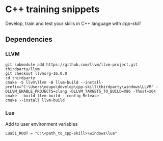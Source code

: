 # C++ training snippets

Develop, train and test your skills in C++ language with *cpp-skill*

## Dependencies

### LLVM

```
git submodule add https://github.com/llvm/llvm-project.git thirdparty/llvm
git checkout llvmorg-16.0.0
cd thirdparty
cmake -S llvm\llvm -B llvm-build --install-prefix="C:\Users\neupo\develop\cpp-skill\thirdparty\windows\LLVM" -DLLVM_ENABLE_PROJECTS=clang -DLLVM_TARGETS_TO_BUILD=X86 -Thost=x64
cmake --build llvm-build --config Release
cmake --install llvm-build
```

### Lua

Add to user environment variables

```
Lua51_ROOT = "C:\<path_to_cpp-skill>\windows\lua"
```